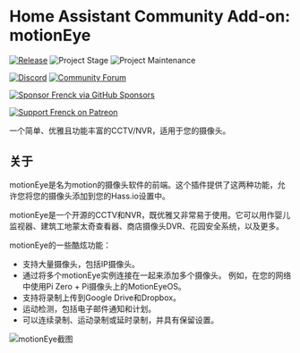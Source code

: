 # Home Assistant Community Add-on: motionEye

[![Release][release-shield]][release] ![Project Stage][project-stage-shield] ![Project Maintenance][maintenance-shield]

[![Discord][discord-shield]][discord] [![Community Forum][forum-shield]][forum]

[![Sponsor Frenck via GitHub Sponsors][github-sponsors-shield]][github-sponsors]

[![Support Frenck on Patreon][patreon-shield]][patreon]

一个简单、优雅且功能丰富的CCTV/NVR，适用于您的摄像头。

## 关于

motionEye是名为motion的摄像头软件的前端。这个插件提供了这两种功能，允许您将您的摄像头添加到您的Hass.io设置中。

motionEye是一个开源的CCTV和NVR，既优雅又非常易于使用。它可以用作婴儿监视器、建筑工地蒙太奇查看器、商店摄像头DVR、花园安全系统，以及更多。

motionEye的一些酷炫功能：

- 支持大量摄像头，包括IP摄像头。
- 通过将多个motionEye实例连接在一起来添加多个摄像头。
  例如，在您的网络中使用Pi Zero + Pi摄像头上的MotionEyeOS。
- 支持将录制上传到Google Drive和Dropbox。
- 运动检测，包括电子邮件通知和计划。
- 可以连续录制、运动录制或延时录制，并具有保留设置。

![motionEye截图][screenshot]

[discord-shield]: https://img.shields.io/discord/478094546522079232.svg
[discord]: https://discord.me/hassioaddons
[forum-shield]: https://img.shields.io/badge/community-forum-brightgreen.svg
[forum]: https://community.home-assistant.io/t/home-assistant-community-add-on-motioneye/71826?u=frenck
[github-sponsors-shield]: https://frenck.dev/wp-content/uploads/2019/12/github_sponsor.png
[github-sponsors]: https://github.com/sponsors/frenck
[maintenance-shield]: https://img.shields.io/maintenance/yes/2025.svg
[patreon-shield]: https://frenck.dev/wp-content/uploads/2019/12/patreon.png
[patreon]: https://www.patreon.com/frenck
[project-stage-shield]: https://img.shields.io/badge/project%20stage-experimental-yellow.svg
[release-shield]: https://img.shields.io/badge/version-v0.22.3-blue.svg
[release]: https://github.com/hassio-addons/addon-motioneye/tree/v0.22.3
[screenshot]: https://github.com/hassio-addons/addon-motioneye/raw/main/images/screenshot.png